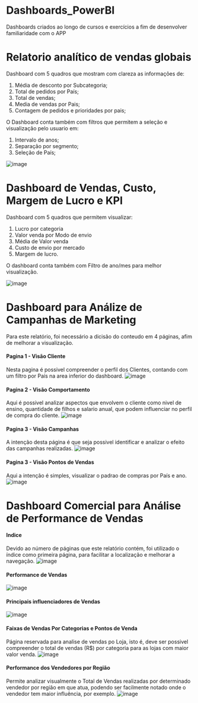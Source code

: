 # Dashboards_PowerBI
Dashboards criados ao longo de cursos e exercícios a fim de desenvolver familiaridade com o APP
# Relatorio analítico de vendas globais
Dashboard com 5 quadros que mostram com clareza as informações de:
1. Média de desconto por Subcategoria;
2. Total de pedidos por País;
3. Total de vendas;
4. Media de vendas por Pais;
5. Contagem de pedidos e prioridades por pais;

O Dashboard conta também com filtros que permitem a seleção e visualização pelo usuario em:
1. Intervalo de anos;
2. Separação por segmento;
3. Seleção de País;

![image](https://github.com/user-attachments/assets/922b8c02-0d7d-410c-b181-97aefb0d39c5)

# Dashboard de Vendas, Custo, Margem de Lucro e KPI

Dashboard com 5 quadros que permitem visualizar: 
1. Lucro por categoria
2. Valor venda por Modo de envio
3. Média de Valor venda
4. Custo de envio por mercado
5. Margem de lucro.

O dashboard conta também com Filtro de ano/mes para melhor visualização.

![image](https://github.com/user-attachments/assets/8b799b3d-e263-4919-9bc1-218d5810a8a3)

# Dashboard para Análize de Campanhas de Marketing

Para este relatório, foi necessário a dicisão do conteudo em 4 páginas, afim de melhorar a visualização.

#### Pagina 1 - Visão Cliente
Nesta pagina é possivel compreender o perfil dos Clientes, contando com um filtro por País na area inferior do dashboard.
![image](https://github.com/user-attachments/assets/6d704984-e4c8-4f5d-a611-cf67c749fcbd)

#### Pagina 2 - Visão Comportamento
Aqui é possivel analizar aspectos que envolvem o cliente como nivel de ensino, quantidade de filhos e salario anual, que podem influenciar no perfil de compra do cliente.
![image](https://github.com/user-attachments/assets/d4d86665-0efd-47d8-8f93-6e400b26fb8a)

#### Pagina 3 - Visão Campanhas
A intenção desta página é que seja possivel identificar e analizar o efeito das campanhas realizadas.
![image](https://github.com/user-attachments/assets/9488efc2-7fd9-48ef-a231-74f9b47b67a1)

#### Pagina 3 - Visão Pontos de Vendas
Aqui a intenção é simples, visualizar o padrao de compras por País e ano.
![image](https://github.com/user-attachments/assets/4135de07-ff51-4dbd-ab5c-59201c5c3f13)

# Dashboard Comercial para Análise de Performance de Vendas

#### Indice
Devido ao número de páginas que este relatório contém, foi utilizado o índice como primeira página, para facilitar a localização e melhorar a navegação.
![image](https://github.com/user-attachments/assets/053a52fb-2063-4932-9fa9-1f6dd911f86f)

#### Performance de Vendas
![image](https://github.com/user-attachments/assets/c8f799e3-3d9a-48f5-8276-b4eb59403d59)

#### Principais influenciadores de Vendas
![image](https://github.com/user-attachments/assets/119ac686-a5a1-43a7-a2eb-3d58db057eee)

#### Faixas de Vendas Por Categorias e Pontos de Venda
Página reservada para analise de vendas po Loja, isto é, deve ser possivel compreender o total de vendas (R$) por categoria para as lojas com maior valor venda. 
![image](https://github.com/user-attachments/assets/dcc1c27b-07d5-4969-9216-3180ce0493b6)

#### Performance dos Vendedores por Região
Permite analizar visualmente o Total de Vendas realizadas por determinado vendedor por região em que atua, podendo ser facilmente notado onde o vendedor tem maior influência, por exemplo.
![image](https://github.com/user-attachments/assets/d7a47ba1-77df-4011-880b-ee3484d49b0d)
